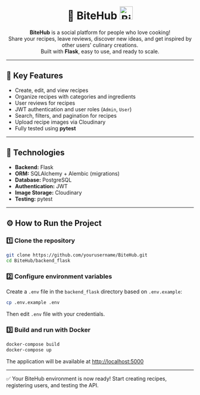 <h1 align="center">
  🍔 BiteHub 
  <img src="https://res.cloudinary.com/dkdljnfja/image/upload/h_80/20251006_1824_Логотип_BiteHub_simple_compose_01k6x1yyrcf7m98mvtm5xexe78_y66vjd.png" alt="BiteHub Logo" height="35">
</h1>

<p align="center">
  <strong>BiteHub</strong> is a social platform for people who love cooking!<br>
  Share your recipes, leave reviews, discover new ideas, and get inspired by other users' culinary creations.<br>
  Built with <strong>Flask</strong>, easy to use, and ready to scale.
</p>

---

## 📝 Key Features

- Create, edit, and view recipes  
- Organize recipes with categories and ingredients  
- User reviews for recipes  
- JWT authentication and user roles (`Admin`, `User`)  
- Search, filters, and pagination for recipes  
- Upload recipe images via Cloudinary  
- Fully tested using **pytest**

---

## 🚀 Technologies

- **Backend:** Flask  
- **ORM:** SQLAlchemy + Alembic (migrations)  
- **Database:** PostgreSQL  
- **Authentication:** JWT  
- **Image Storage:** Cloudinary  
- **Testing:** pytest

---

## ⚙️ How to Run the Project

### 1️⃣ Clone the repository
```bash
git clone https://github.com/yourusername/BiteHub.git
cd BiteHub/backend_flask
```

### 2️⃣ Configure environment variables
Create a `.env` file in the `backend_flask` directory based on `.env.example`:
```bash
cp .env.example .env
```
Then edit `.env` file with your credentials.

### 3️⃣ Build and run with Docker
```bash
docker-compose build
docker-compose up
```
The application will be available at [http://localhost:5000](http://localhost:5000)

---

✅ Your BiteHub environment is now ready! Start creating recipes, registering users, and testing the API.